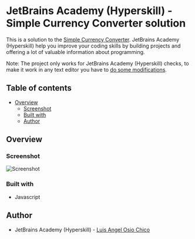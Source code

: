 # JetBrains Academy (Hyperskill) - Simple Currency Converter solution

This is a solution to the [Simple Currency Converter](https://hyperskill.org/projects/231). JetBrains Academy (Hyperskill) help you improve your coding skills by building projects and offering a lot of valuable information about programming.

Note: The project only works for JetBrains Academy (Hyperskill) checks, to make it work in any text editor you have to [do some modifications](https://github.com/hyperskill/sync-input).

## Table of contents

- [Overview](#overview)
  - [Screenshot](#screenshot)
  - [Built with](#built-with)
  - [Author](#author)

## Overview

### Screenshot

![Screenshot](https://raw.githubusercontent.com/LOsioChico/hyperskill-jetbrains/main/Simple%20Currency%20Converter/Screenshot_1.png)

### Built with

- Javascript

## Author

- JetBrains Academy (Hyperskill) - [Luis Angel Osio Chico](https://hyperskill.org/profile/402600229)
